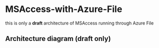 # MSAccess-with-Azure-File
this is only a **draft** architecture of MSAccess running through Azure File

## Architecture diagram (draft only)

